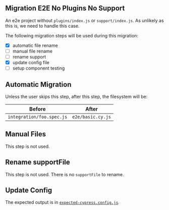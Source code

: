 ## Migration E2E No Plugins No Support

An e2e project without `plugins/index.js` or `support/index.js`. As unlikely as this is, we need to handle this case.

The following migration steps will be used during this migration:

- [x] automatic file rename
- [ ] manual file rename
- [ ] rename support
- [x] update config file
- [ ] setup component testing

## Automatic Migration

Unless the user skips this step, after this step, the filesystem will be:

| Before | After|
|---|---|
| `integration/foo.spec.js` | `e2e/basic.cy.js` |

## Manual Files

This step is not used.

## Rename supportFile

This step is not used. There is no `supportFile` to rename.

## Update Config

The expected output is in [`expected-cypress.config.js`](./expected-cypress.config.js).
